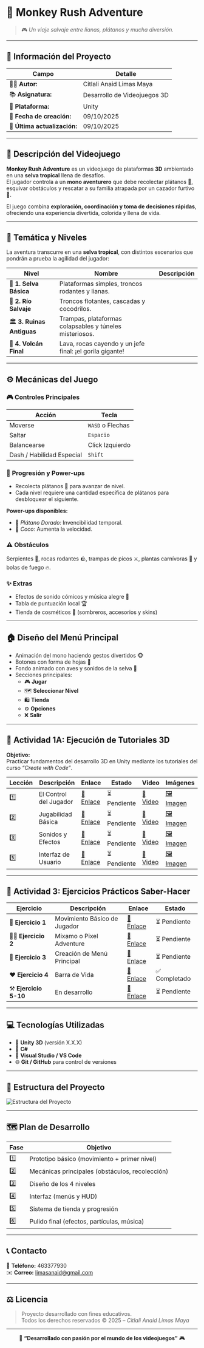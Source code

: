 # 🐒 **Monkey Rush Adventure**

> 🎮 *Un viaje salvaje entre lianas, plátanos y mucha diversión.*

---

## 🧩 **Información del Proyecto**

| Campo | Detalle |
|-------|----------|
| 👩‍💻 **Autor:** | Citlali Anaid Limas Maya |
| 📚 **Asignatura:** | Desarrollo de Videojuegos 3D |
| 🧠 **Plataforma:** | Unity |
| 📅 **Fecha de creación:** | 09/10/2025 |
| 🔄 **Última actualización:** | 09/10/2025 |

---

## 🌴 **Descripción del Videojuego**

**Monkey Rush Adventure** es un videojuego de plataformas **3D** ambientado en una **selva tropical** llena de desafíos.  
El jugador controla a un **mono aventurero** que debe recolectar plátanos 🍌, esquivar obstáculos y rescatar a su familia atrapada por un cazador furtivo 🦧.  

El juego combina **exploración, coordinación y toma de decisiones rápidas**, ofreciendo una experiencia divertida, colorida y llena de vida.

---

## 🌿 **Temática y Niveles**

La aventura transcurre en una **selva tropical**, con distintos escenarios que pondrán a prueba la agilidad del jugador:

| Nivel | Nombre | Descripción |
|-------|---------|-------------|
| 🌳 **1. Selva Básica** | Plataformas simples, troncos rodantes y lianas. |
| 🌊 **2. Río Salvaje** | Troncos flotantes, cascadas y cocodrilos. |
| 🏛️ **3. Ruinas Antiguas** | Trampas, plataformas colapsables y túneles misteriosos. |
| 🌋 **4. Volcán Final** | Lava, rocas cayendo y un jefe final: ¡el gorila gigante! |

---

## ⚙️ **Mecánicas del Juego**

### 🎮 **Controles Principales**
| Acción | Tecla |
|--------|--------|
| Moverse | `WASD` o Flechas |
| Saltar | `Espacio` |
| Balancearse | Click Izquierdo |
| Dash / Habilidad Especial | `Shift` |

### 🚀 **Progresión y Power-ups**
- Recolecta plátanos 🍌 para avanzar de nivel.  
- Cada nivel requiere una cantidad específica de plátanos para desbloquear el siguiente.  

**Power-ups disponibles:**
- 🍌 *Plátano Dorado:* Invencibilidad temporal.  
- 🥥 *Coco:* Aumenta la velocidad.  

### ⚠️ **Obstáculos**
Serpientes 🐍, rocas rodantes 🪨, trampas de picos ⚔️, plantas carnívoras 🌿 y bolas de fuego 🔥.

### ✨ **Extras**
- Efectos de sonido cómicos y música alegre 🎵  
- Tabla de puntuación local 🏆  
- Tienda de cosméticos 🎩 (sombreros, accesorios y skins)

---

## 🏠 **Diseño del Menú Principal**

- Animación del mono haciendo gestos divertidos 🐵  
- Botones con forma de hojas 🍃  
- Fondo animado con aves y sonidos de la selva 🌺  
- Secciones principales:
  - 🎮 **Jugar**
  - 🗺️ **Seleccionar Nivel**
  - 🛍️ **Tienda**
  - ⚙️ **Opciones**
  - ❌ **Salir**

---

## 🧠 **Actividad 1A: Ejecución de Tutoriales 3D**

**Objetivo:**  
Practicar fundamentos del desarrollo 3D en Unity mediante los tutoriales del curso *“Create with Code”*.

| Lección | Descripción | Enlace | Estado | Video | Imágenes |
|----------|--------------|---------|---------|----------|-----------|
| 1️⃣ | El Control del Jugador | [🔗 Enlace]() | ⏳ Pendiente | [🎥 Video]() | [🖼️ Imagen]() |
| 2️⃣ | Jugabilidad Básica | [🔗 Enlace]() | ⏳ Pendiente | [🎥 Video]() | [🖼️ Imagen]() |
| 3️⃣ | Sonidos y Efectos | [🔗 Enlace]() | ⏳ Pendiente | [🎥 Video]() | [🖼️ Imagen]() |
| 5️⃣ | Interfaz de Usuario | [🔗 Enlace]() | ⏳ Pendiente | [🎥 Video]() | [🖼️ Imagen]() |

---

## 🎯 **Actividad 3: Ejercicios Prácticos Saber-Hacer**

| Ejercicio | Descripción | Enlace | Estado |
|-----------|-------------|--------|--------|
| 🧩 **Ejercicio 1** | Movimiento Básico de Jugador | [🔗 Enlace]() | ⏳ Pendiente |
| 🧍‍♂️ **Ejercicio 2** | Mixamo o Pixel Adventure | [🔗 Enlace]() | ⏳ Pendiente |
| 🧭 **Ejercicio 3** | Creación de Menú Principal | [🔗 Enlace]() | ⏳ Pendiente |
| ❤️ **Ejercicio 4** | Barra de Vida | [🔗 Enlace](https://drive.google.com/file/d/1W0uZXaZy6N1zHzZ08TH3x6KMLgwaKZUL/view?usp=drive_link) | ✅ Completado |
| ⚒️ **Ejercicio 5-10** | En desarrollo | [🔗 Enlace]() | ⏳ Pendiente |

---

## 💻 **Tecnologías Utilizadas**

- 🧩 **Unity 3D** (versión X.X.X)  
- 💬 **C#**  
- 🧠 **Visual Studio / VS Code**  
- 🌐 **Git / GitHub** para control de versiones  

---

## 📁 **Estructura del Proyecto**

![Estructura del Proyecto](https://github.com/user-attachments/assets/c854b581-d3a5-42ca-9a2f-d479c9164f09)

---

## 🗺️ **Plan de Desarrollo**

| Fase | Objetivo |
|------|-----------|
| 1️⃣ | Prototipo básico (movimiento + primer nivel) |
| 2️⃣ | Mecánicas principales (obstáculos, recolección) |
| 3️⃣ | Diseño de los 4 niveles |
| 4️⃣ | Interfaz (menús y HUD) |
| 5️⃣ | Sistema de tienda y progresión |
| 6️⃣ | Pulido final (efectos, partículas, música) |

---

## 📞 **Contacto**

📱 **Teléfono:** 463377930  
✉️ **Correo:** [limasanaid@gmail.com](mailto:limasanaid@gmail.com)

---

## ⚖️ **Licencia**

> Proyecto desarrollado con fines educativos.  
> Todos los derechos reservados © 2025 – *Citlali Anaid Limas Maya*

---

<div align="center">

💛 **“Desarrollado con pasión por el mundo de los videojuegos”** 🎮  

</div>
